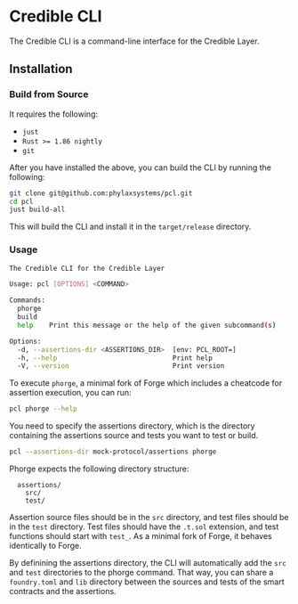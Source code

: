 # Credible CLI

The Credible CLI is a command-line interface for the Credible Layer.

## Installation

### Build from Source

It requires the following:

- `just`
- `Rust >= 1.86 nightly`
- `git`

After you have installed the above, you can build the CLI by running the following:

```bash
git clone git@github.com:phylaxsystems/pcl.git
cd pcl
just build-all
```

This will build the CLI and install it in the `target/release` directory.

### Usage

```bash
The Credible CLI for the Credible Layer

Usage: pcl [OPTIONS] <COMMAND>

Commands:
  phorge  
  build   
  help    Print this message or the help of the given subcommand(s)

Options:
  -d, --assertions-dir <ASSERTIONS_DIR>  [env: PCL_ROOT=]
  -h, --help                             Print help
  -V, --version                          Print version
```

To execute `phorge`, a minimal fork of Forge which includes a cheatcode for assertion execution, you can run:

```bash
pcl phorge --help
```

You need to specify the assertions directory, which is the directory containing the assertions source and tests you want to test or build.

```bash
pcl --assertions-dir mock-protocol/assertions phorge
```

Phorge expects the following directory structure:

```text
  assertions/
    src/
    test/
```

Assertion source files should be in the `src` directory, and test files should be in the `test` directory. Test files should have the `.t.sol` extension, and test functions should start with `test_`. As a minimal fork of Forge, it behaves identically to Forge.

By definining the assertions directory, the CLI will automatically add the `src` and `test` directories to the phorge command. That way, you can share a `foundry.toml` and `lib` directory between the sources and tests of the smart contracts and the assertions.
